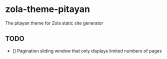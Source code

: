 # zola-theme-pitayan
The pitayan theme for Zola static site generator

## TODO
- [] Pagination sliding window that only displays limited numbers of pages
